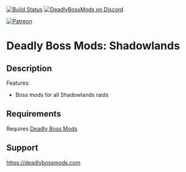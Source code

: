 [![Build Status](https://github.com/DeadlyBossMods/DBM-Shadowlands/workflows/CI/badge.svg)](https://github.com/DeadlyBossMods/DBM-Shhadowlands/actions?workflow=CI)
[![DeadlyBossMods on Discord](https://img.shields.io/badge/discord-DeadlyBossMods-738bd7.svg?style=flat)](https://discord.gg/DeadlyBossMods) 

[![Patreon](https://media.forgecdn.net/attachments/76/25/patreon-medium-button.png)](https://www.patreon.com/deadlybossmods)

Deadly Boss Mods: Shadowlands
=============================

Description
-----------
Features:
* Boss mods for all Shadowlands raids

Requirements
------------
Requires [Deadly Boss Mods](https://curseforge.com/wow/addons/deadly-boss-mods)

Support
-------
https://deadlybossmods.com

